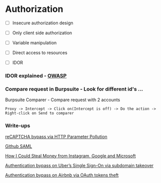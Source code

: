 # Authorization

- [ ] Insecure authorization design
- [ ] Only client side authorization
- [ ] Variable manipulation
- [ ] Direct access to resources
- [ ] IDOR


### IDOR explained - [OWASP](https://www.owasp.org/index.php/Testing_for_Insecure_Direct_Object_References_(OTG-AUTHZ-004))


### Compare request in Burpsuite - Look for different id's ...
Burpsuite Comparer - Compare request with 2 accounts
```
Proxy -> Intercept -> Click on(Intercept is off) -> Do the action -> Right-click on Send to comparer
```

### Write-ups
[reCAPTCHA bypass via HTTP Parameter Pollution](https://andresriancho.com/recaptcha-bypass-via-http-parameter-pollution/)

[Github SAML](http://www.economyofmechanism.com/github-saml.html)

[How I Could Steal Money from Instagram, Google and Microsoft](https://www.arneswinnen.net/2016/07/how-i-could-steal-money-from-instagram-google-and-microsoft/)

[Authentication bypass on Uber’s Single Sign-On via subdomain takeover](https://www.arneswinnen.net/2017/06/authentication-bypass-on-ubers-sso-via-subdomain-takeover/)

[Authentication bypass on Airbnb via OAuth tokens theft](https://www.arneswinnen.net/2017/06/authentication-bypass-on-airbnb-via-oauth-tokens-theft/)
